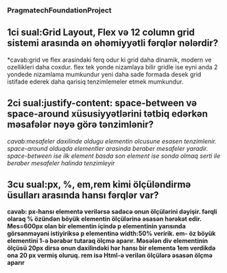 ### PragmatechFoundationProject

## **1ci sual:Grid Layout, Flex və 12 column grid sistemi arasında ən əhəmiyyətli fərqlər nələrdir?**

\*cavab:grid ve flex arasindaki ferq odur ki grid daha dinamik, modern ve ozellikleri daha coxdur. flex tek yonde nizamlaya bilir gridle ise eyni anda 2 yondede nizamlama mumkundur
yeni daha sade formada desek grid istifade ederek daha qarisiq tenzimlemeler etmek mumkundur.

## **2ci sual:justify-content: space-between və space-around xüsusiyyətlərini tətbiq edərkən məsafələr nəyə görə tənzimlənir?**

_cavab:mesafeler daxilinde oldugu elementin olcusune esasen tenzimlenir. space-around olduqda elementler arasinda beraber mesafeler yaradir. space-between ise ilk element basda son element ise sonda olmaq serti ile beraber mesafeler halinda tenzimleyir_

## **3cu sual:px, %, em,rem kimi ölçüləndirmə üsulları arasında hansı fərqlər var?**

**cavab: px-hansı elementə verilərsə sadəcə onun ölçülərini dəyişir. fərqli olaraq % özündən böyük elementin ölçülərinə əsasən hərəkət edir.
Mes=600px olan bir elementin içində p elementinin yarısında görsənməyəni istiyiriksə p elementinə width:50% veririk. em- öz böyük elementini 1-ə bərabər tutaraq ölçmə aparır.
Məsələn div elementinin ölçüsü 20px dirsə onun daxilindəki hər hansı bir elementə 1em verdikdə ona 20 px vermiş oluruq. rem isə Html-ə verilən ölçülərə əsasən ölçmə aparır**
